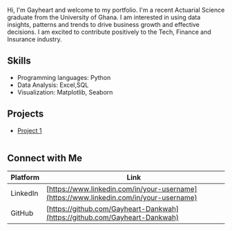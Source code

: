 Hi, I'm Gayheart and welcome to my portfolio.
I'm a recent Actuarial Science graduate from the University of Ghana. I am interested in using data insights, patterns and trends to drive business growth and effective decisions. I am excited to contribute positively to the Tech, Finance and Insurance industry.

## Skills
* Programming languages: Python
* Data Analysis: Excel,SQL
* Visualization: Matplotlib, Seaborn

## Projects
* [Project 1](https://github.com/Gayheart-Dankwah/Machine-Learning-Project)

```

```
## Connect with Me
| Platform | Link |
|-----------|------|
| LinkedIn  | [https://www.linkedin.com/in/your-username](https://www.linkedin.com/in/your-username) |
| GitHub     | [https://github.com/Gayheart-Dankwah](https://github.com/Gayheart-Dankwah) |
```
